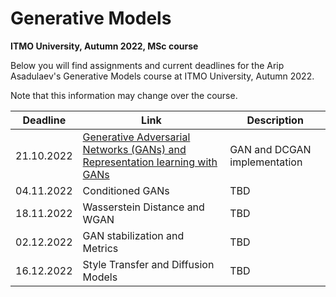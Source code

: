 # Generative Models
**ITMO University, Autumn 2022, MSc course**

Below you will find assignments and current deadlines for the Arip Asadulaev's Generative Models course at ITMO University, Autumn 2022. 

Note that this information may change over the course.

Deadline | Link | Description|
---------|------|-----------|
21.10.2022 | [Generative Adversarial Networks (GANs) and Representation learning with GANs](https://github.com/kotekjedi/GANs-ITMO-2022-Masters/blob/main/Assignment%201/1_gan_dcgan.ipynb)| GAN and DCGAN implementation
04.11.2022 | Conditioned GANs | TBD
18.11.2022 | Wasserstein Distance and WGAN | TBD
02.12.2022 | GAN stabilization and Metrics | TBD
16.12.2022 | Style Transfer and Diffusion Models | TBD

